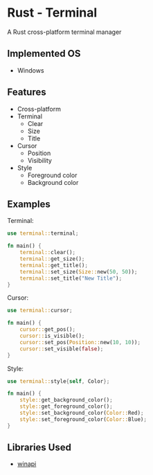 # Rust - Terminal
A Rust cross-platform terminal manager

## Implemented OS
- Windows

## Features
- Cross-platform
- Terminal
	- Clear
	- Size
	- Title
- Cursor
	- Position
	- Visibility
- Style
	- Foreground color
	- Background color

## Examples
Terminal:
```rs
use terminal::terminal;

fn main() {
	terminal::clear();
	terminal::get_size();
	terminal::get_title();
	terminal::set_size(Size::new(50, 50));
	terminal::set_title("New Title");
}
```

Cursor:
```rs
use terminal::cursor;

fn main() {
	cursor::get_pos();
	cursor::is_visible();
	cursor::set_pos(Position::new(10, 10));
	cursor::set_visible(false);
}
```

Style:
```rs
use terminal::style{self, Color};

fn main() {
	style::get_background_color();
	style::get_foreground_color();
	style::set_background_color(Color::Red);
	style::set_foreground_color(Color::Blue);
}
```

## Libraries Used
* [winapi](https://github.com/retep998/winapi-rs)
